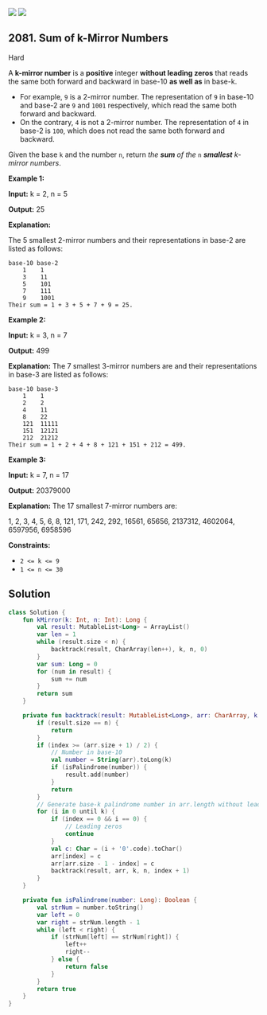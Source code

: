 [![](https://img.shields.io/github/stars/javadev/LeetCode-in-Kotlin?label=Stars&style=flat-square)](https://github.com/javadev/LeetCode-in-Kotlin)
[![](https://img.shields.io/github/forks/javadev/LeetCode-in-Kotlin?label=Fork%20me%20on%20GitHub%20&style=flat-square)](https://github.com/javadev/LeetCode-in-Kotlin/fork)

## 2081\. Sum of k-Mirror Numbers

Hard

A **k-mirror number** is a **positive** integer **without leading zeros** that reads the same both forward and backward in base-10 **as well as** in base-k.

*   For example, `9` is a 2-mirror number. The representation of `9` in base-10 and base-2 are `9` and `1001` respectively, which read the same both forward and backward.
*   On the contrary, `4` is not a 2-mirror number. The representation of `4` in base-2 is `100`, which does not read the same both forward and backward.

Given the base `k` and the number `n`, return _the **sum** of the_ `n` _**smallest** k-mirror numbers_.

**Example 1:**

**Input:** k = 2, n = 5

**Output:** 25

**Explanation:**

The 5 smallest 2-mirror numbers and their representations in base-2 are listed as follows:

    base-10 base-2
        1    1
        3    11
        5    101
        7    111
        9    1001
    Their sum = 1 + 3 + 5 + 7 + 9 = 25. 

**Example 2:**

**Input:** k = 3, n = 7

**Output:** 499

**Explanation:** The 7 smallest 3-mirror numbers are and their representations in base-3 are listed as follows:

    base-10 base-3
        1    1
        2    2
        4    11
        8    22
        121  11111
        151  12121
        212  21212
    Their sum = 1 + 2 + 4 + 8 + 121 + 151 + 212 = 499. 

**Example 3:**

**Input:** k = 7, n = 17

**Output:** 20379000

**Explanation:** The 17 smallest 7-mirror numbers are:

1, 2, 3, 4, 5, 6, 8, 121, 171, 242, 292, 16561, 65656, 2137312, 4602064, 6597956, 6958596 

**Constraints:**

*   `2 <= k <= 9`
*   `1 <= n <= 30`

## Solution

```kotlin
class Solution {
    fun kMirror(k: Int, n: Int): Long {
        val result: MutableList<Long> = ArrayList()
        var len = 1
        while (result.size < n) {
            backtrack(result, CharArray(len++), k, n, 0)
        }
        var sum: Long = 0
        for (num in result) {
            sum += num
        }
        return sum
    }

    private fun backtrack(result: MutableList<Long>, arr: CharArray, k: Int, n: Int, index: Int) {
        if (result.size == n) {
            return
        }
        if (index >= (arr.size + 1) / 2) {
            // Number in base-10
            val number = String(arr).toLong(k)
            if (isPalindrome(number)) {
                result.add(number)
            }
            return
        }
        // Generate base-k palindrome number in arr.length without leading zeros
        for (i in 0 until k) {
            if (index == 0 && i == 0) {
                // Leading zeros
                continue
            }
            val c: Char = (i + '0'.code).toChar()
            arr[index] = c
            arr[arr.size - 1 - index] = c
            backtrack(result, arr, k, n, index + 1)
        }
    }

    private fun isPalindrome(number: Long): Boolean {
        val strNum = number.toString()
        var left = 0
        var right = strNum.length - 1
        while (left < right) {
            if (strNum[left] == strNum[right]) {
                left++
                right--
            } else {
                return false
            }
        }
        return true
    }
}
```